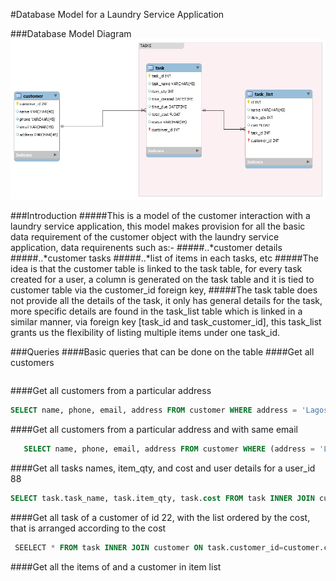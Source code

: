 #Database Model for a Laundry Service Application

###Database Model Diagram
![alt text](https://github.com/kigold/assignment-database-model/blob/development/db_model.png "Logo Title Text 1")

###Introduction
#####This is a model of the customer interaction with a laundry service application, this model makes provision for all the basic data requirement of the customer object with the laundry service application, data requirenents such as:-
#####..*customer details
#####..*customer tasks
#####..*list of items in each tasks, etc
#####The idea is that the customer table is linked to the task table, for every task  created for a user, a column is generated on the task table and it is tied to customer table via the customer_id foreign key, 
#####The task table does not provide all the details of the task, it only has general details for the task, more specific details are found in the task_list table which is linked in a similar manner, via foreign key [task_id and task_customer_id], this task_list grants us the flexibility of listing multiple items under one task_id.

###Queries
####Basic queries that can be done on the table
####Get all customers
```sql SELECT name, phone, email FROM customer;
```

####Get all customers from a particular address
```sql
SELECT name, phone, email, address FROM customer WHERE address = 'Lagos Street';
```

####Get all customers from a particular address and with same email
```sql
   SELECT name, phone, email, address FROM customer WHERE (address = 'Lagos' Street) AND (email = 'myemail@mail.com');
```

####Get all tasks names, item_qty, and cost and user details for a user_id 88
```sql
SELECT task.task_name, task.item_qty, task.cost FROM task INNER JOIN customer ON task.customer_id=customer.customer_id WHERE task.customer_id='88';
```

####Get all task of a customer of id 22, with the list ordered by the cost, that is arranged according to the cost
```sql
 SEELECT * FROM task INNER JOIN customer ON task.customer_id=customer.customer_id WHERE task.customer_id='22' ORDER BY task.total_cost;
```

####Get all the items of and a customer in item list
```sql SELECT * FROM task_list INNER JOIN task ON task.customer_is=task_list.customer_id ORDER BY task.customer_id;
```





